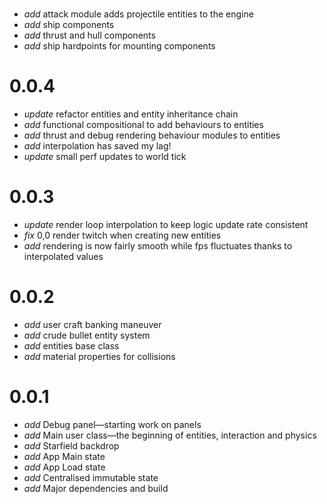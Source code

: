 #

* _add_ attack module adds projectile entities to the engine
* _add_ ship components
* _add_ thrust and hull components
* _add_ ship hardpoints for mounting components

# 0.0.4

* _update_ refactor entities and entity inheritance chain
* _add_ functional compositional to add behaviours to entities
* _add_ thrust and debug rendering behaviour modules to entities
* _add_ interpolation has saved my lag!
* _update_ small perf updates to world tick

# 0.0.3

* _update_ render loop interpolation to keep logic update rate consistent
* _fix_ 0,0 render twitch when creating new entities
* _add_ rendering is now fairly smooth while fps fluctuates thanks to interpolated values

# 0.0.2

* _add_ user craft banking maneuver
* _add_ crude bullet entity system
* _add_ entities base class
* _add_ material properties for collisions

# 0.0.1

* _add_ Debug panel—starting work on panels
* _add_ Main user class—the beginning of entities, interaction and physics
* _add_ Starfield backdrop
* _add_ App Main state
* _add_ App Load state
* _add_ Centralised immutable state
* _add_ Major dependencies and build
